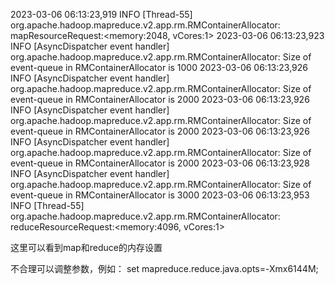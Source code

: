 2023-03-06 06:13:23,919 INFO [Thread-55] org.apache.hadoop.mapreduce.v2.app.rm.RMContainerAllocator: mapResourceRequest:<memory:2048, vCores:1>
2023-03-06 06:13:23,923 INFO [AsyncDispatcher event handler] org.apache.hadoop.mapreduce.v2.app.rm.RMContainerAllocator: Size of event-queue in RMContainerAllocator is 1000
2023-03-06 06:13:23,926 INFO [AsyncDispatcher event handler] org.apache.hadoop.mapreduce.v2.app.rm.RMContainerAllocator: Size of event-queue in RMContainerAllocator is 2000
2023-03-06 06:13:23,926 INFO [AsyncDispatcher event handler] org.apache.hadoop.mapreduce.v2.app.rm.RMContainerAllocator: Size of event-queue in RMContainerAllocator is 2000
2023-03-06 06:13:23,926 INFO [AsyncDispatcher event handler] org.apache.hadoop.mapreduce.v2.app.rm.RMContainerAllocator: Size of event-queue in RMContainerAllocator is 2000
2023-03-06 06:13:23,928 INFO [AsyncDispatcher event handler] org.apache.hadoop.mapreduce.v2.app.rm.RMContainerAllocator: Size of event-queue in RMContainerAllocator is 3000
2023-03-06 06:13:23,953 INFO [Thread-55] org.apache.hadoop.mapreduce.v2.app.rm.RMContainerAllocator: reduceResourceRequest:<memory:4096, vCores:1>


这里可以看到map和reduce的内存设置

不合理可以调整参数，例如：
set mapreduce.reduce.java.opts=-Xmx6144M;